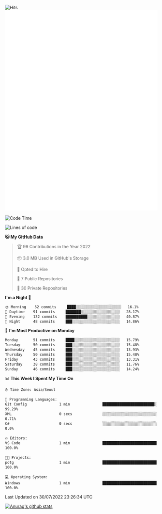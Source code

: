 ![Hits](https://hits.seeyoufarm.com/api/count/incr/badge.svg?url=https%3A%2F%2Fgithub.com%2Fkokose1234&count_bg=%2379C83D&title_bg=%23555555&icon=apple.svg&icon_color=%23E7E7E7&title=hits&edge_flat=false)
<br/>
![Metrics](https://github.com/kokose1234/kokose1234/blob/main/github-metrics.svg)

<!--START_SECTION:waka-->
![Code Time](http://img.shields.io/badge/Code%20Time-655%20hrs%2042%20mins-blue)

![Lines of code](https://img.shields.io/badge/From%20Hello%20World%20I%27ve%20Written-943%20Thousand%20lines%20of%20code-blue)

**🐱 My GitHub Data** 

> 🏆 99 Contributions in the Year 2022
 > 
> 📦 3.0 MB Used in GitHub's Storage 
 > 
> 💼 Opted to Hire
 > 
> 📜 7 Public Repositories 
 > 
> 🔑 30 Private Repositories  
 > 
**I'm a Night 🦉** 

```text
🌞 Morning    52 commits     ████░░░░░░░░░░░░░░░░░░░░░   16.1% 
🌆 Daytime    91 commits     ███████░░░░░░░░░░░░░░░░░░   28.17% 
🌃 Evening    132 commits    ██████████░░░░░░░░░░░░░░░   40.87% 
🌙 Night      48 commits     ███░░░░░░░░░░░░░░░░░░░░░░   14.86%

```
📅 **I'm Most Productive on Monday** 

```text
Monday       51 commits     ████░░░░░░░░░░░░░░░░░░░░░   15.79% 
Tuesday      50 commits     ███░░░░░░░░░░░░░░░░░░░░░░   15.48% 
Wednesday    45 commits     ███░░░░░░░░░░░░░░░░░░░░░░   13.93% 
Thursday     50 commits     ███░░░░░░░░░░░░░░░░░░░░░░   15.48% 
Friday       43 commits     ███░░░░░░░░░░░░░░░░░░░░░░   13.31% 
Saturday     38 commits     ███░░░░░░░░░░░░░░░░░░░░░░   11.76% 
Sunday       46 commits     ███░░░░░░░░░░░░░░░░░░░░░░   14.24%

```


📊 **This Week I Spent My Time On** 

```text
⌚︎ Time Zone: Asia/Seoul

💬 Programming Languages: 
Git Config               1 min               ████████████████████████░   99.29% 
XML                      0 secs              ░░░░░░░░░░░░░░░░░░░░░░░░░   0.71% 
C#                       0 secs              ░░░░░░░░░░░░░░░░░░░░░░░░░   0.0%

🔥 Editors: 
VS Code                  1 min               █████████████████████████   100.0%

🐱‍💻 Projects: 
potg                     1 min               █████████████████████████   100.0%

💻 Operating System: 
Windows                  1 min               █████████████████████████   100.0%

```


 Last Updated on 30/07/2022 23:26:34 UTC
<!--END_SECTION:waka-->

[![Anurag's github stats](https://github-readme-stats.vercel.app/api?username=kokose1234&theme=dracula)](https://github.com/anuraghazra/github-readme-stats)



	
